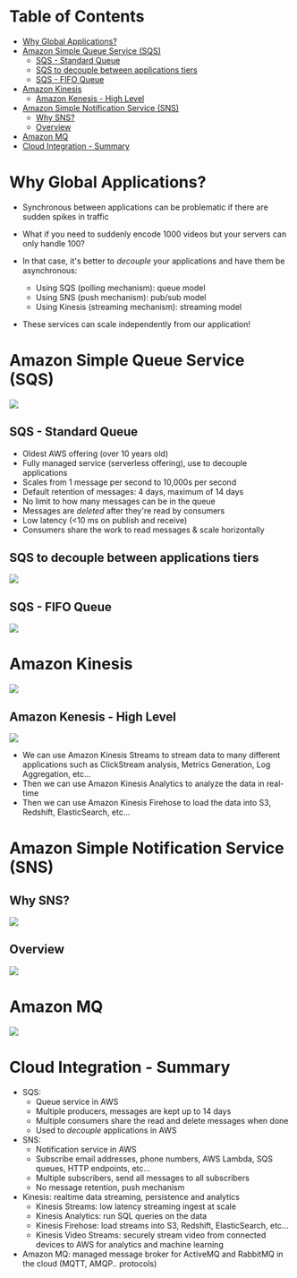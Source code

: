 <!--
 Copyright 2023 lesongvi
 
 Licensed under the Apache License, Version 2.0 (the "License");
 you may not use this file except in compliance with the License.
 You may obtain a copy of the License at
 
     http://www.apache.org/licenses/LICENSE-2.0
 
 Unless required by applicable law or agreed to in writing, software
 distributed under the License is distributed on an "AS IS" BASIS,
 WITHOUT WARRANTIES OR CONDITIONS OF ANY KIND, either express or implied.
 See the License for the specific language governing permissions and
 limitations under the License.
-->

# Table of Contents
- [Why Global Applications?](#why-global-applications)
- [Amazon Simple Queue Service (SQS)](#amazon-simple-queue-service-sqs)
	- [SQS - Standard Queue](#sqs---standard-queue)
	- [SQS to decouple between applications tiers](#sqs-to-decouple-between-applications-tiers)
	- [SQS - FIFO Queue](#sqs---fifo-queue)
- [Amazon Kinesis](#amazon-kinesis)
	- [Amazon Kenesis - High Level](#amazon-kenesis---high-level)
- [Amazon Simple Notification Service (SNS)](#amazon-simple-notification-service-sns)
	- [Why SNS?](#why-sns)
	- [Overview](#overview)
- [Amazon MQ](#amazon-mq)
- [Cloud Integration - Summary](#cloud-integration---summary)

# Why Global Applications?
- Synchronous between applications can be problematic if there are sudden spikes in traffic
- What if you need to suddenly encode 1000 videos but your servers can only handle 100?

- In that case, it's better to *decouple* your applications and have them be asynchronous:
	- Using SQS (polling mechanism): queue model
	- Using SNS (push mechanism): pub/sub model
	- Using Kinesis (streaming mechanism): streaming model
- These services can scale independently from our application!

# Amazon Simple Queue Service (SQS)
![](/assets/amazon_sqs_whats_a_q.png)

## SQS - Standard Queue
- Oldest AWS offering (over 10 years old)
- Fully managed service (serverless offering), use to decouple applications
- Scales from 1 message per second to 10,000s per second
- Default retention of messages: 4 days, maximum of 14 days
- No limit to how many messages can be in the queue
- Messages are *deleted* after they're read by consumers
- Low latency (<10 ms on publish and receive)
- Consumers share the work to read messages & scale horizontally

## SQS to decouple between applications tiers
![](/assets/amazon_sqs_to_decouple_between_application_tiers.png)

## SQS - FIFO Queue
![](/assets/amazon_sqs_fifo_queue.png)

# Amazon Kinesis
![](/assets/amazon_kinesis.png)

## Amazon Kenesis - High Level
![](/assets/amazon_kenesis_high_level_overview.png)

- We can use Amazon Kinesis Streams to stream data to many different applications such as ClickStream analysis, Metrics Generation, Log Aggregation, etc...
- Then we can use Amazon Kinesis Analytics to analyze the data in real-time
- Then we can use Amazon Kinesis Firehose to load the data into S3, Redshift, ElasticSearch, etc...

# Amazon Simple Notification Service (SNS)
## Why SNS?
![](/assets/why_sns.png)

## Overview
![](/assets/amazon_sns.png)

# Amazon MQ
![](/assets/amazon_mq.png)

# Cloud Integration - Summary
- SQS:
	- Queue service in AWS
	- Multiple producers, messages are kept up to 14 days
	- Multiple consumers share the read and delete messages when done
	- Used to *decouple* applications in AWS
- SNS:
	- Notification service in AWS
	- Subscribe email addresses, phone numbers, AWS Lambda, SQS queues, HTTP endpoints, etc...
	- Multiple subscribers, send all messages to all subscribers
	- No message retention, push mechanism
- Kinesis: realtime data streaming, persistence and analytics
	- Kinesis Streams: low latency streaming ingest at scale
	- Kinesis Analytics: run SQL queries on the data
	- Kinesis Firehose: load streams into S3, Redshift, ElasticSearch, etc...
	- Kinesis Video Streams: securely stream video from connected devices to AWS for analytics and machine learning
- Amazon MQ: managed message broker for ActiveMQ and RabbitMQ in the cloud (MQTT, AMQP.. protocols)
